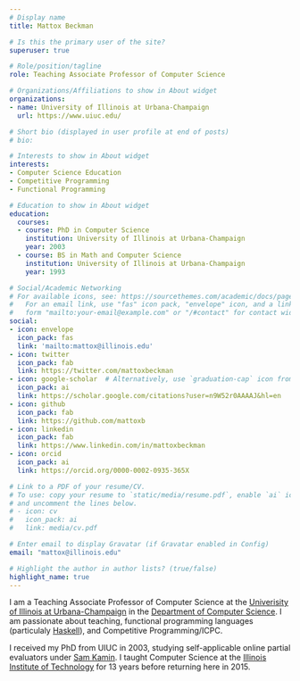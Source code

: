 ```yaml
---
# Display name
title: Mattox Beckman

# Is this the primary user of the site?
superuser: true

# Role/position/tagline
role: Teaching Associate Professor of Computer Science

# Organizations/Affiliations to show in About widget
organizations:
- name: University of Illinois at Urbana-Champaign
  url: https://www.uiuc.edu/

# Short bio (displayed in user profile at end of posts)
# bio: 

# Interests to show in About widget
interests:
- Computer Science Education
- Competitive Programming
- Functional Programming

# Education to show in About widget
education:
  courses:
  - course: PhD in Computer Science
    institution: University of Illinois at Urbana-Champaign
    year: 2003
  - course: BS in Math and Computer Science
    institution: University of Illinois at Urbana-Champaign
    year: 1993

# Social/Academic Networking
# For available icons, see: https://sourcethemes.com/academic/docs/page-builder/#icons
#   For an email link, use "fas" icon pack, "envelope" icon, and a link in the
#   form "mailto:your-email@example.com" or "/#contact" for contact widget.
social:
- icon: envelope
  icon_pack: fas
  link: 'mailto:mattox@illinois.edu'
- icon: twitter
  icon_pack: fab
  link: https://twitter.com/mattoxbeckman
- icon: google-scholar  # Alternatively, use `graduation-cap` icon from `fas` icon pack
  icon_pack: ai
  link: https://scholar.google.com/citations?user=n9W52r0AAAAJ&hl=en
- icon: github
  icon_pack: fab
  link: https://github.com/mattoxb
- icon: linkedin
  icon_pack: fab
  link: https://www.linkedin.com/in/mattoxbeckman
- icon: orcid
  icon_pack: ai
  link: https://orcid.org/0000-0002-0935-365X

# Link to a PDF of your resume/CV.
# To use: copy your resume to `static/media/resume.pdf`, enable `ai` icons in `params.toml`, 
# and uncomment the lines below.
# - icon: cv
#   icon_pack: ai
#   link: media/cv.pdf

# Enter email to display Gravatar (if Gravatar enabled in Config)
email: "mattox@illinois.edu"

# Highlight the author in author lists? (true/false)
highlight_name: true
---
```


I am a Teaching Associate Professor of Computer Science at the [Univerisity of Illinois at Urbana-Champaign](https://illinois.edu/) in the [Department of Computer Science](https://cs.illinois.edu/).  I am passionate about teaching, functional programming languages (particulaly [Haskell](https://haskell.org)), and Competitive Programming/ICPC.


I received my PhD from UIUC in 2003, studying self-applicable online partial evaluators under [Sam Kamin](https://cs.illinois.edu/about/people/emeritus-faculty/kamin).  I taught Computer Science at the [Illinois Institute of Technology](https://iit.edu) for 13 years before returning here in 2015.

